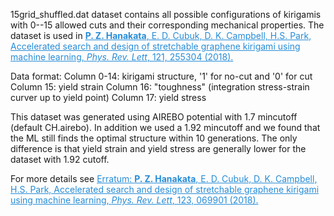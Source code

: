 15grid_shuffled.dat dataset contains all possible configurations of kirigamis with 0--15 allowed cuts and their corresponding mechanical properties. The dataset is used in <a href="https://journals.aps.org/prl/abstract/10.1103/PhysRevLett.121.255304" style="color:#268cd7
"> **P. Z. Hanakata**, E. D. Cubuk, D. K. Campbell, H.S. Park, Accelerated search and design of stretchable graphene kirigami using machine learning, *Phys. Rev. Lett*, 121, 255304  (2018).</a>

Data format:
Column 0-14: kirigami structure, '1' for no-cut and '0' for cut
Column 15: yield strain 
Column 16: "toughness" (integration stress-strain curver up to yield point)
Column 17: yield stress 

This dataset was generated using AIREBO potential with 1.7 mincutoff (default CH.airebo).
In addition we used a 1.92 mincutoff and we found that the ML still finds the optimal structure within 10 generations. The only difference is that yield strain and yield stress are generally lower for the dataset with 1.92 cutoff.

For more details see <a href="https://journals.aps.org/prl/abstract/10.1103/PhysRevLett.123.069901" style="color:#268cd7
"> Erratum: **P. Z. Hanakata**, E. D. Cubuk, D. K. Campbell, H.S. Park, Accelerated search and design of stretchable graphene kirigami using machine learning, *Phys. Rev. Lett*, 123, 069901  (2018).</a>


